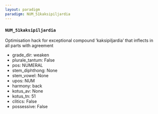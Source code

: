 ```yaml
---
layout: paradigm
paradigm: NUM_51kaksipiljardia
---
```

### ` NUM_51kaksipiljardia `

Optimisation hack for exceptional compound ’kaksipiljardia’ that inflects in all parts with agreement
* grade_dir: weaken
* plurale_tantum: False
* pos: NUMERAL
* stem_diphthong: None
* stem_vowel: None
* upos: NUM
* harmony: back
* kotus_av: None
* kotus_tn: 51
* clitics: False
* possessive: False
